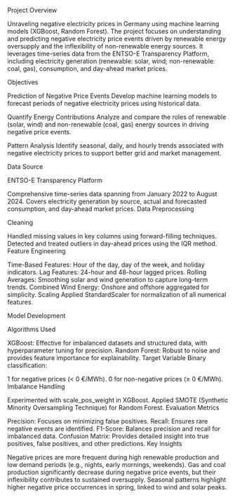 Project Overview

Unraveling negative electricity prices in Germany using machine learning models (XGBoost, Random Forest). The project focuses on understanding and predicting negative electricity price events driven by renewable energy oversupply and the inflexibility of non-renewable energy sources. It leverages time-series data from the ENTSO-E Transparency Platform, including electricity generation (renewable: solar, wind; non-renewable: coal, gas), consumption, and day-ahead market prices.

Objectives

Prediction of Negative Price Events
Develop machine learning models to forecast periods of negative electricity prices using historical data.

Quantify Energy Contributions
Analyze and compare the roles of renewable (solar, wind) and non-renewable (coal, gas) energy sources in driving negative price events.

Pattern Analysis
Identify seasonal, daily, and hourly trends associated with negative electricity prices to support better grid and market management.

Data Source

ENTSO-E Transparency Platform

Comprehensive time-series data spanning from January 2022 to August 2024.
Covers electricity generation by source, actual and forecasted consumption, and day-ahead market prices.
Data Preprocessing

Cleaning

Handled missing values in key columns using forward-filling techniques.
Detected and treated outliers in day-ahead prices using the IQR method.
Feature Engineering

Time-Based Features: Hour of the day, day of the week, and holiday indicators.
Lag Features: 24-hour and 48-hour lagged prices.
Rolling Averages: Smoothing solar and wind generation to capture long-term trends.
Combined Wind Energy: Onshore and offshore aggregated for simplicity.
Scaling
Applied StandardScaler for normalization of all numerical features.

Model Development

Algorithms Used

XGBoost: Effective for imbalanced datasets and structured data, with hyperparameter tuning for precision.
Random Forest: Robust to noise and provides feature importance for explainability.
Target Variable
Binary classification:

1 for negative prices (< 0 €/MWh).
0 for non-negative prices (≥ 0 €/MWh).
Imbalance Handling

Experimented with scale_pos_weight in XGBoost.
Applied SMOTE (Synthetic Minority Oversampling Technique) for Random Forest.
Evaluation Metrics

Precision: Focuses on minimizing false positives.
Recall: Ensures rare negative events are identified.
F1-Score: Balances precision and recall for imbalanced data.
Confusion Matrix: Provides detailed insight into true positives, false positives, and other predictions.
Key Insights

Negative prices are more frequent during high renewable production and low demand periods (e.g., nights, early mornings, weekends).
Gas and coal production significantly decrease during negative price events, but their inflexibility contributes to sustained oversupply.
Seasonal patterns highlight higher negative price occurrences in spring, linked to wind and solar peaks.
